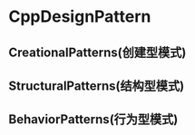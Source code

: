 # CppDesignPattern

## CreationalPatterns(创建型模式)

## StructuralPatterns(结构型模式)

## BehaviorPatterns(行为型模式) 

